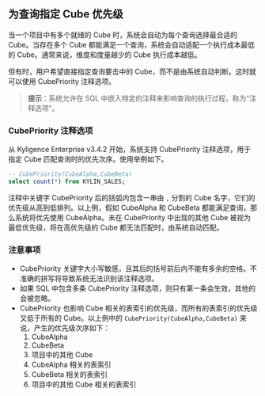 ## 为查询指定 Cube 优先级

当一个项目中有多个就绪的 Cube 时，系统会自动为每个查询选择最合适的 Cube。当存在多个 Cube 都能满足一个查询，系统会自动适配一个执行成本最低的 Cube。通常来说，维度和度量越少的 Cube 执行成本越低。

但有时，用户希望直接指定查询要击中的 Cube，而不是由系统自动判断。这时就可以使用 CubePriority 注释选项。

> **提示**：系统允许在 SQL 中嵌入特定的注释来影响查询的执行过程，称为“注释选项”。

### CubePriority 注释选项

从 Kyligence Enterprise v3.4.2 开始，系统支持 CubePriority 注释选项，用于指定 Cube 匹配查询时的优先次序。使用举例如下。

```sql
-- CubePriority(CubeAlpha,CubeBeta)
select count(*) from KYLIN_SALES;
```

注释中关键字 CubePriority 后的括弧内包含一串由 `,` 分割的 Cube 名字，它们的优先级从高到低排列。以上例，假如 CubeAlpha 和 CubeBeta 都能满足查询，那么系统将优先使用 CubeAlpha。未在 CubePriority 中出现的其他 Cube 被视为最低优先级，将在高优先级的 Cube 都无法匹配时，由系统自动匹配。

### 注意事项

- CubePriority 关键字大小写敏感，且其后的括号前后内不能有多余的空格。不准确的拼写将导致系统无法识别该注释选项。
- 如果 SQL 中包含多条 CubePriority 注释选项，则只有第一条会生效，其他的会被忽略。
- CubePriority 也影响 Cube 相关的表索引的优先级，而所有的表索引的优先级又低于所有的 Cube。以上例中的 `CubePriority(CubeAlpha,CubeBeta)` 来说，产生的优先级次序如下：
  1. CubeAlpha
  2. CubeBeta
  3. 项目中的其他 Cube
  4. CubeAlpha 相关的表索引
  5. CubeBeta 相关的表索引
  6. 项目中的其他 Cube 相关的表索引

